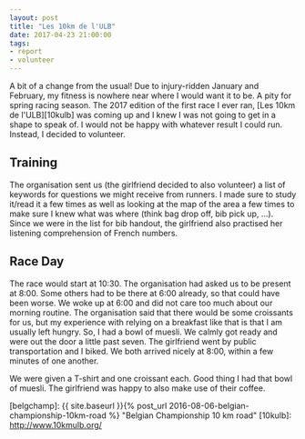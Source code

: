 ```yaml
---
layout: post
title: "Les 10km de l'ULB"
date: 2017-04-23 21:00:00
tags:
- report
- volunteer
---
```


A bit of a change from the usual! Due to injury-ridden January and February, my
fitness is nowhere near where I would want it to be. A pity for spring racing
season. The 2017 edition of the first race I ever ran, [Les 10km de
l'ULB][10kulb] was coming up and I knew I was not going to get in a shape to
speak of. I would not be happy with whatever result I could run. Instead, I
decided to volunteer.

## Training

The organisation sent us (the girlfriend decided to also volunteer) a list of
keywords for questions we might receive from runners. I made sure to study
it/read it a few times as well as looking at the map of the area a few times to
make sure I knew what was where (think bag drop off, bib pick up, ...). Since
we were in the list for bib handout, the girlfriend also practised her
listening comprehension of French numbers.

## Race Day

The race would start at 10:30. The organisation had asked us to be present at
8:00. Some others had to be there at 6:00 already, so that could have been
worse. We woke up at 6:00 and did not care too much about our morning routine.
The organisation said that there would be some croissants for us, but my
experience with relying on a breakfast like that is that I am usually left
hungry. So, I had a bowl of muesli. We calmly got ready and were out the door
a little past seven. The girlfriend went by public transportation and I biked.
We both arrived nicely at 8:00, within a few minutes of one another.

We were given a T-shirt and one croissant each. Good thing I had that bowl of
muesli. The girlfriend was happy to also make use of their coffee.

[belgchamp]: {{ site.baseurl }}{% post_url 2016-08-06-belgian-championship-10km-road %} "Belgian Championship 10 km road"
[10kulb]: http://www.10kmulb.org/
